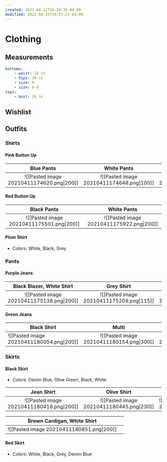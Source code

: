 ```yaml
---
created: 2021-04-11T16:29:35-04:00
modified: 2021-04-25T19:57:21-04:00
---
```


# Clothing

## Measurements

```yaml
bottoms:
	- waist: 28 in
	- hips: 38 in
	- size: M
	- size: 6-8
tops:
	- bust: 34 in
```

## Wishlist

## Outfits

### Shirts

#### Pink Button Up

|                Blue Pants                 |                White Pants                |                Black Pants                |             Black Pants              |
|:-----------------------------------------:|:-----------------------------------------:|:-----------------------------------------:|:------------------------------------:|
| ![[Pasted image 20210411174620.png\|200]] | ![[Pasted image 20210411174648.png\|100]] | ![[Pasted image 20210411174822.png\|140]] | ![[Pasted image 20210411175000.png\|150]] |

#### Red Button Up

|                Black Pants                |                White Pants                |
|:-----------------------------------------:|:-----------------------------------------:|
| ![[Pasted image 20210411175501.png\|200]] | ![[Pasted image 20210411175922.png\|200]] |

#### Plum Shirt

- Colors: White, Black, Grey

### Pants

#### Purple Jeans

|         Black Blazer, White Shirt         |                Grey Shirt                 |         Black Blazer, White Shirt         |
|:-----------------------------------------:|:-----------------------------------------:|:-----------------------------------------:|
| ![[Pasted image 20210411175138.png\|200]] | ![[Pasted image 20210411175209.png\|115]] | ![[Pasted image 20210411175321.png\|190]] |

#### Green Jeans

| Black Shirt                               |                   Multi                   |                   Multi                   |
| ----------------------------------------- |:-----------------------------------------:|:-----------------------------------------:|
| ![[Pasted image 20210411180054.png\|200]] | ![[Pasted image 20210411180154.png\|300]] | ![[Pasted image 20210411180243.png\|400]] |

### Skirts

#### Black Skirt

- Colors: Denim Blue, Olive Green, Black, White

|                Jean Shirt                 |                Olive Shirt                | Black Blazer, White Shirt                 |
|:-----------------------------------------:|:-----------------------------------------:| ----------------------------------------- |
| ![[Pasted image 20210411180418.png\|200]] | ![[Pasted image 20210411180445.png\|230]] | ![[Pasted image 20210411180546.png\|300]] |

|        Brown Cardigan, White Shirt        |     |
|:-----------------------------------------:| --- |
| ![[Pasted image 20210411180851.png\|200]] |     |

#### Red Skirt

- Colors: White, Black, Grey, Denim Blue